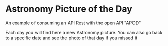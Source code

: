 # Astronomy Picture of the Day

An example of consuming an API Rest with the open API "APOD"

Each day you will find here a new Astronomy picture. You can also go back to a specific date and see the photo of that day if you missed it
